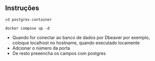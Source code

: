 ## Instruções

<p><code>cd postgres-container</code></p>
<p><code>docker compose up -d</code></p>

- Quando for conectar ao banco de dados por Dbeaver por exemplo, coloque localhost no hostname, quando executado locamente
- Adcionar o número da porta
- De resto preeencha os campos com postgres
